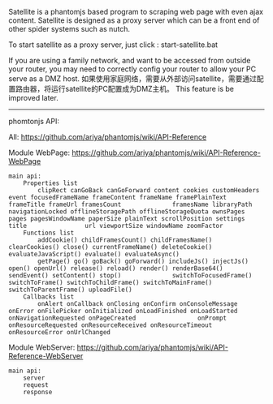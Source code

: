 Satellite is a phantomjs based program to scraping web page with even ajax content. Satellite is designed as a proxy server which can be a front end of other spider systems such as nutch.

To start satellite as a proxy server, just click : 
start-satellite.bat

If you are using a family network, and want to be accessed from outside your router, you may need to correctly config your router to allow your PC serve as a DMZ host.
如果使用家庭网络，需要从外部访问satellite，需要通过配置路由器，将运行satellite的PC配置成为DMZ主机。
This feature is be improved later.

-----------------------------------------------------------
phomtonjs API:

All:
	https://github.com/ariya/phantomjs/wiki/API-Reference

Module WebPage:
	https://github.com/ariya/phantomjs/wiki/API-Reference-WebPage

	main api:
		Properties list
			clipRect canGoBack canGoForward content cookies customHeaders event focusedFrameName frameContent frameName framePlainText frameTitle frameUrl framesCount 				framesName libraryPath navigationLocked offlineStoragePath offlineStorageQuota ownsPages pages pagesWindowName paperSize plainText scrollPosition settings title 				url viewportSize windowName zoomFactor
		Functions list
			addCookie() childFramesCount() childFramesName() clearCookies() close() currentFrameName() deleteCookie() evaluateJavaScript() evaluate() evaluateAsync() 
			getPage() go() goBack() goForward() includeJs() injectJs() open() openUrl() release() reload() render() renderBase64() sendEvent() setContent() stop() 				switchToFocusedFrame() switchToFrame() switchToChildFrame() switchToMainFrame() switchToParentFrame() uploadFile()
		Callbacks list
			onAlert onCallback onClosing onConfirm onConsoleMessage onError onFilePicker onInitialized onLoadFinished onLoadStarted onNavigationRequested onPageCreated 				onPrompt onResourceRequested onResourceReceived onResourceTimeout onResourceError onUrlChanged

Module WebServer:
	https://github.com/ariya/phantomjs/wiki/API-Reference-WebServer

	main api:
		server
		request
		response

